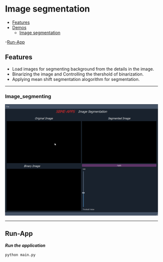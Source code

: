 # Image segmentation
- [Features](#features)
- [Demos](#Demos)
    - [Image segmentation](#Image_segmentation)


-[Run-App](#Run-App)  

## Features
- Load images for segmenting background from the details in the image.
- Binarizing the image and Controlling the thershold of binarization.
- Applying mean shift segmentation alogorithm for segmentation. 

------
### Image_segmenting
![Composer](docs/segmentation.gif)


---
## Run-App
 **_Run the application_**
```sh
python main.py
```




